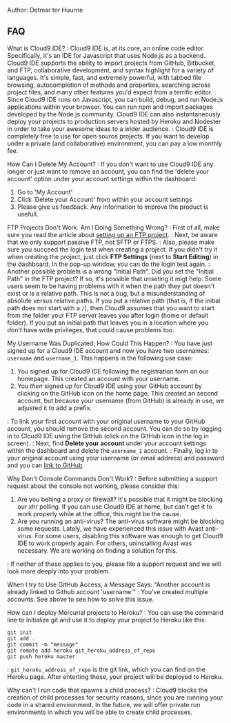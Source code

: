 Author: Detmar ter Huurne

## FAQ

What is Cloud9 IDE?
:   Cloud9 IDE is, at its core, an online code editor. Specifically, it's an IDE for Javascript that uses Node.js as a backend. Cloud9 IDE supports the ability to import projects from GitHub, Bitbucket, and FTP, collaborative development, and syntax highlight for a variety of languages. It's simple, fast, and extremely powerful, with tabbed file browsing, autocompletion of methods and properties, searching across project files, and many other features you'd expect from a terrific editor.
:   Since Cloud9 IDE runs on Javascript, you can build, debug, and run Node.js applications within your browser. You can run npm and import packages developed by the Node.js community. Cloud9 IDE can also instantaneously deploy your projects to production servers hosted by Heroku and Nodester in order to take your awesome ideas to a wider audience.
:   Cloud9 IDE is completely free to use for open source projects. If you want to develop under a private (and collaborative) environment, you can pay a low monthly fee.

How Can I Delete My Account?
: If you don't want to use Cloud9 IDE any longer or just want to remove an account, you can find the 'delete your account' option under your account settings within the dashboard:  
  1. Go to 'My Account'  
  2. Click 'Delete your Account' from within your account settings  
  3. Please give us feedback. Any information to improve the product is usefull.

FTP Projects Don't Work. Am I Doing Something Wrong?
: First of all, make sure you read the article about [setting up an FTP project](ftp_projects.html).
: Next, be aware that we only support passive FTP, not SFTP or FTPS.
: Also, please make sure you succeed the login test when creating a project. If you didn't try it when creating the project, just click **FTP Settings** (next to **Start Editing**) in the dashboard. In the pop-up window, you can do the login test again.
: Another possible problem is a wrong "Initial Path". Did you set the "Initial Path" in the FTP project? If so, it's possible that unseting it migt help. Some users seem to be having problems with it when the path they put doesn't exist or is a relative path. This is not a bug, but a misunderstanding of absolute versus relative paths. If you put a relative path (that is, if the initial path does not start with a `/`), then Cloud9 assumes that you want to start from the folder your FTP server leaves you after login (home or default folder). If you put an initial path that leaves you in a location where you don't have write privileges, that could cause problems too.

My Username Was Duplicated; How Could This Happen?
: You have just signed up for a Cloud9 IDE account and now you have two usernames: `username` and `username_1`. This happens in the following use case:  
1. You signed up for Cloud9 IDE following the registration form on our homepage. This created an account with your username.
2. You _then_ signed up for Cloud9 IDE using your GitHub account by clicking on the GitHub icon on the home page. This created an second account, but because your username (from GitHub) is already in use, we adjusted it to add a prefix. 

: To link your first account with your original username to your GitHub account, you should remove the second account. You can do so by logging in to Cloud9 IDE using the GitHub (click on the GitHub icon in the log in screen).
: Next, find **Delete your account** under your account settings within the dashboard and delete the `username_1` account.
: Finally, log in to your original account using your username (or email address) and password and you can [link to GitHub](using_git.html).

Why Don't Console Commands Don't Work?
: Before submitting a support request about the console not working, please consider this:  
1. Are you behing a proxy or firewall? It's possible that it might be blocking our xhr polling. If you can use Cloud9 IDE at home, but can't get it to work properly while at the office, this might be the cause.
2. Are you running an anti-virus? The anti-virus software might be blocking some requests. Lately, we have experienced this issue with Avast anti-virus. For some users, disabling this software was enough to get Cloud9 IDE to work properly again. For others, uninstalling Avast was necessary. We are working on finding a solution for this.

: If neither of these applies to you, please file a support request and we will look more deeply into your problem.
 
When I try to Use GitHub Access, a Message Says: "Another account is already linked to Github account 'username'"
: You've created multiple accounts. See above to see how to solve this issue.

How can I deploy Mercurial projects to Heroku?
: You can use the command line to initialize git and use it to deploy your project to Heroku like this:

	git init 
	git add . 
	git commit -m "message" 
	git remote add heroku git_heroku_address_of_repo
	git push heroku master

: `git_heroku_address_of_repo` is the git link, which you can find on the Heroku page. After enterting these, your project will be deployed to Heroku.

Why can't I run code that spawns a child process?
:  Cloud9 blocks the creation of child processes for security reasons, since you are running your code in a shared environment. In the future, we will offer private run environments in which you will be able to create child processes.
